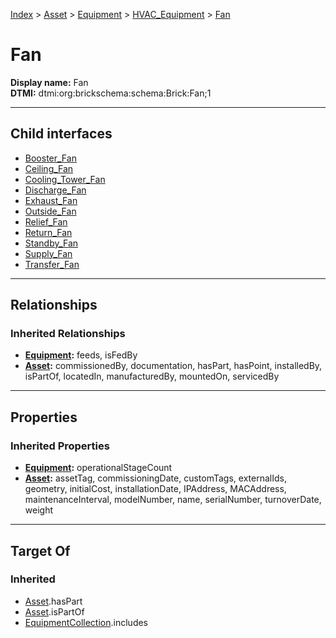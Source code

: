 [Index](../../../../Index.md) > [Asset](../../../Asset.md) > [Equipment](../../Equipment.md) > [HVAC_Equipment](../HVAC_Equipment.md) > [Fan](#)
# Fan

**Display name:** Fan<br />
**DTMI:** dtmi:org:brickschema:schema:Brick:Fan;1

---

## Child interfaces
* [Booster_Fan](Booster_Fan.md)
* [Ceiling_Fan](Ceiling_Fan.md)
* [Cooling_Tower_Fan](Cooling_Tower_Fan.md)
* [Discharge_Fan](Discharge_Fan.md)
* [Exhaust_Fan](Exhaust_Fan.md)
* [Outside_Fan](Outside_Fan.md)
* [Relief_Fan](Relief_Fan.md)
* [Return_Fan](Return_Fan.md)
* [Standby_Fan](Standby_Fan.md)
* [Supply_Fan](Supply_Fan.md)
* [Transfer_Fan](Transfer_Fan.md)

---

## Relationships

### Inherited Relationships
* **[Equipment](../../Equipment.md):** feeds, isFedBy
* **[Asset](../../../Asset.md):** commissionedBy, documentation, hasPart, hasPoint, installedBy, isPartOf, locatedIn, manufacturedBy, mountedOn, servicedBy

---

## Properties

### Inherited Properties
* **[Equipment](../../Equipment.md):** operationalStageCount
* **[Asset](../../../Asset.md):** assetTag, commissioningDate, customTags, externalIds, geometry, initialCost, installationDate, IPAddress, MACAddress, maintenanceInterval, modelNumber, name, serialNumber, turnoverDate, weight

---

## Target Of
### Inherited
* [Asset](../../../Asset.md).hasPart
* [Asset](../../../Asset.md).isPartOf
* [EquipmentCollection](../../../../Collection/AssetCollection/EquipmentCollection/EquipmentCollection.md).includes

